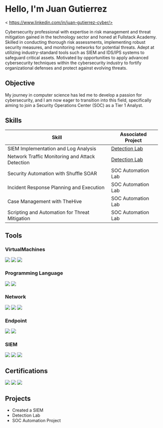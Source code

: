 # Hello, I'm Juan Gutierrez
< https://www.linkedin.com/in/juan-gutierrez-cyber/>

Cybersecurity professional with expertise in risk management and threat mitigation gained in the technology sector and honed at Fullstack Academy. Skilled in conducting thorough risk assessments, implementing robust security measures, and monitoring networks for potential threats. Adept at utilizing industry-standard tools such as  SIEM and IDS/IPS systems to safeguard critical assets. Motivated by opportunities to apply advanced cybersecurity techniques within the cybersecurity industry to fortify organizational defenses and protect against evolving threats.

## Objective

My journey in computer science has led me to develop a passion for cybersecurity, and I am now eager to transition into this field, specifically aiming to join a Security Operations Center (SOC) as a Tier 1 Analyst.

## Skills

| Skill                                         | Associated Project         |
|-----------------------------------------------|----------------------------|
| SIEM Implementation and Log Analysis          | <a href="https://google.com">Detection Lab</a>|
| Network Traffic Monitoring and Attack Detection | <a href="https://google.com">Detection Lab</a>|
| Security Automation with Shuffle SOAR         | SOC Automation Lab|
| Incident Response Planning and Execution      | SOC Automation Lab|
| Case Management with TheHive                  | SOC Automation Lab|
| Scripting and Automation for Threat Mitigation | SOC Automation Lab|

## Tools

### VirtualMachines
<div>
    <img src="https://img.shields.io/badge/-Linux-FCC624?style=for-the-badge&logo=linux&logoColor=black)](https://www.linux.org/" />
    <img src="https://img.shields.io/badge/-Kali%20Linux-557C94?style=for-the-badge&logo=kalilinux&logoColor=white)](https://www.kali.org/" />
    <img src="https://img.shields.io/badge/-Oracle%20VM-F80000?style=for-the-badge&logo=oracle&logoColor=white)](https://www.oracle.com/virtualization/virtualbox/" />
</div>

### Programming Language
<div>
    <img src="https://img.shields.io/badge/-Python-3776AB?style=for-the-badge&logo=python&logoColor=white)](https://www.python.org/" />
    <img src="https://img.shields.io/badge/-Java-007396?style=for-the-badge&logo=java&logoColor=white)](https://www.oracle.com/java/" />
</div>


### Network
<div>
    <img src="https://img.shields.io/badge/-Wireshark-1679A7?&style=for-the-badge&logo=Wireshark&logoColor=white" />
    <img src="https://img.shields.io/badge/-Suricata-EF3B2D?&style=for-the-badge&logo=Suricata&logoColor=white" />
    <img src="https://img.shields.io/badge/-Zeek-777BB4?&style=for-the-badge&logo=Zeek&logoColor=white" />
</div>

### Endpoint
<div>
    <img src="https://img.shields.io/badge/-Microsoft_Defender_for_Endpoint-00A4EF?&style=for-the-badge&logo=Microsoft&logoColor=white" />
    <img src="https://img.shields.io/badge/-Velociraptor-4B275F?&style=for-the-badge&logo=Velociraptor&logoColor=white" />
</div>

### SIEM
<div>
    <img src="https://img.shields.io/badge/-Microsoft_Sentinel-0078D4?&style=for-the-badge&logo=Microsoft&logoColor=white" />
    <img src="https://img.shields.io/badge/-Splunk-000000?&style=for-the-badge&logo=Splunk&logoColor=white" />
    <img src="https://img.shields.io/badge/-Elastic-005571?&style=for-the-badge&logo=Elastic&logoColor=white" />
</div>

## Certifications
<div>
<img src="https://img.shields.io/badge/-Security%2B-FF0000?&style=for-the-badge&logo=CompTIA&logoColor=white" />
<img src="https://img.shields.io/badge/-Google%20Cybersecurity%20Certification-4285F4?style=for-the-badge&logo=google&logoColor=white)](https://www.google.com" />
<img src="https://img.shields.io/badge/-Splunk%20for%20Security%20Analytics%20and%20Monitoring%20Certification-005C8E?style=for-the-badge&logo=linkedin&logoColor=white)](https://www.linkedin.com" />


</div>

## Projects
- Created a SIEM
- Detection Lab
- SOC Automation Project
